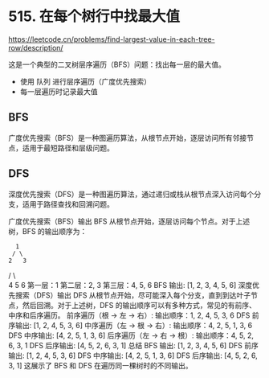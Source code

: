 # 515. 在每个树行中找最大值

https://leetcode.cn/problems/find-largest-value-in-each-tree-row/description/

这是一个典型的二叉树层序遍历（BFS）问题：找出每一层的最大值。

- 使用 队列 进行层序遍历（广度优先搜索）
- 每一层遍历时记录最大值

## BFS
广度优先搜索（BFS）是一种图遍历算法，从根节点开始，逐层访问所有邻接节点，适用于最短路径和层级问题。

## DFS
深度优先搜索（DFS）是一种图遍历算法，通过递归或栈从根节点深入访问每个分支，适用于路径查找和回溯问题。


广度优先搜索（BFS）输出
BFS 从根节点开始，逐层访问每个节点。对于上述树，BFS 的输出顺序为：

      1
     / \
    2   3
   / \   \
  4   5   6
第一层：1
第二层：2, 3
第三层：4, 5, 6
BFS 输出: [1, 2, 3, 4, 5, 6]
深度优先搜索（DFS）输出
DFS 从根节点开始，尽可能深入每个分支，直到到达叶子节点，然后回溯。对于上述树，DFS 的输出顺序可以有多种方式，常见的有前序、中序和后序遍历。
前序遍历（根 -> 左 -> 右）:
输出顺序：1, 2, 4, 5, 3, 6
DFS 前序输出: [1, 2, 4, 5, 3, 6]
中序遍历（左 -> 根 -> 右）:
输出顺序：4, 2, 5, 1, 3, 6
DFS 中序输出: [4, 2, 5, 1, 3, 6]
后序遍历（左 -> 右 -> 根）:
输出顺序：4, 5, 2, 6, 3, 1
DFS 后序输出: [4, 5, 2, 6, 3, 1]
总结
BFS 输出: [1, 2, 3, 4, 5, 6]
DFS 前序输出: [1, 2, 4, 5, 3, 6]
DFS 中序输出: [4, 2, 5, 1, 3, 6]
DFS 后序输出: [4, 5, 2, 6, 3, 1]
这展示了 BFS 和 DFS 在遍历同一棵树时的不同输出。
